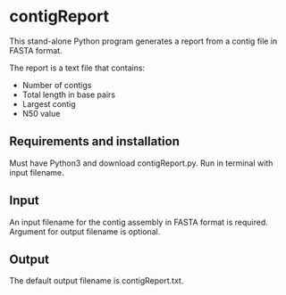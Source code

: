 # contigReport
This stand-alone Python program generates a report from a contig file in FASTA format.

The report is a text file that contains:
* Number of contigs
* Total length in base pairs
* Largest contig
* N50 value

## Requirements and installation
Must have Python3 and download contigReport.py. Run in terminal with input filename.

## Input
An input filename for the contig assembly in FASTA format is required. Argument for output filename is optional.

## Output
The default output filename is contigReport.txt.
